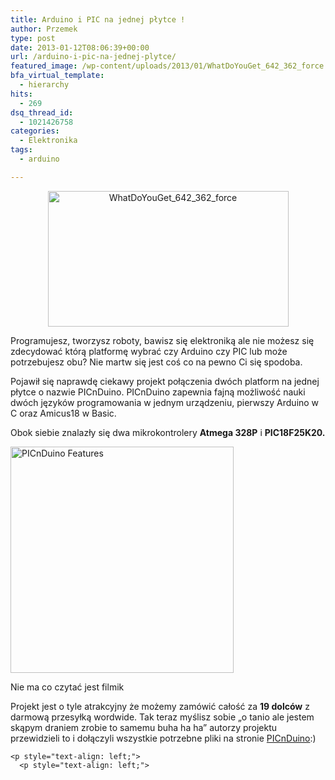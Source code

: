 ```yaml
---
title: Arduino i PIC na jednej płytce !
author: Przemek
type: post
date: 2013-01-12T08:06:39+00:00
url: /arduino-i-pic-na-jednej-plytce/
featured_image: /wp-content/uploads/2013/01/WhatDoYouGet_642_362_force.jpg
bfa_virtual_template:
  - hierarchy
hits:
  - 269
dsq_thread_id:
  - 1021426758
categories:
  - Elektronika
tags:
  - arduino

---
```

<p style="text-align: center;">
  <a href="http://techfreak.pl/1310/whatdoyouget_642_362_force/" rel="attachment wp-att-1312"><img class="aligncenter  wp-image-1312" alt="WhatDoYouGet_642_362_force" src="http://techfreak.pl/wp-content/uploads/2013/01/WhatDoYouGet_642_362_force.jpg" width="385" height="217" /></a>
</p>

<p style="text-align: center;">
  <p style="text-align: left;">
    Programujesz, tworzysz roboty, bawisz się elektroniką ale nie możesz się zdecydować którą platformę wybrać czy Arduino czy PIC lub może potrzebujesz obu? Nie martw się jest coś co na pewno Ci się spodoba.
  </p>
  
  <p style="text-align: left;">
    <!--more-->
  </p>
  
  <p style="text-align: left;">
    Pojawił się naprawdę ciekawy projekt połączenia dwóch platform na jednej płytce o nazwie PICnDuino. PICnDuino zapewnia fajną możliwość nauki dwóch języków programowania w jednym urządzeniu, pierwszy Arduino w C oraz Amicus18 w Basic.
  </p>
  
  <p style="text-align: left;">
    Obok siebie znalazły się dwa mikrokontrolery <strong>Atmega 328P</strong> i <strong>PIC18F25K20.</strong>
  </p>
  
  <p style="text-align: left;">
    <a href="http://techfreak.pl/1310/picnduino-features/" rel="attachment wp-att-1313"><img class="aligncenter size-full wp-image-1313" alt="PICnDuino Features" src="http://techfreak.pl/wp-content/uploads/2013/01/PICnDuino-Features.jpg" width="357" height="362" /></a>
  </p>
  
  <p style="text-align: left;">
    Nie ma co czytać jest filmik
  </p>
  
  <p>
  </p>
  
  <p style="text-align: left;">
    <p style="text-align: left;">
      Projekt jest o tyle atrakcyjny że możemy zamówić całość za <strong>19 dolców</strong> z darmową przesyłką wordwide. Tak teraz myślisz sobie &#8222;o tanio ale jestem skąpym draniem zrobie to samemu buha ha ha&#8221; autorzy projektu przewidzieli to i dołączyli wszystkie potrzebne pliki na stronie <a href="http://www.bradsprojects.com/electronics/Bradsprojects-PICnDuino.html" target="_blank">PICnDuino</a>:)
    </p>
    
    <p style="text-align: left;">
      <p style="text-align: left;">